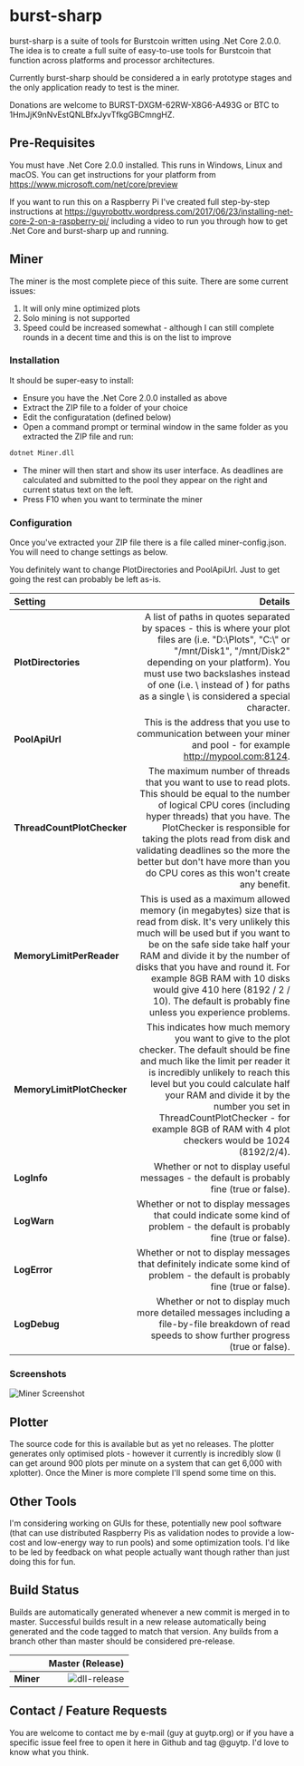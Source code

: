 ﻿# burst-sharp
burst-sharp is a suite of tools for Burstcoin written using .Net Core 2.0.0.  The idea is to create a full suite of easy-to-use tools for Burstcoin that function across platforms and processor architectures.

Currently burst-sharp should be considered a in early prototype stages and the only application ready to test is the miner.

Donations are welcome to BURST-DXGM-62RW-X8G6-A493G or BTC to 1HmJjK9nNvEstQNLBfxJyvTfkgGBCmngHZ.


## Pre-Requisites
You must have .Net Core 2.0.0 installed.  This runs in Windows, Linux and macOS.  You can get instructions for your platform from https://www.microsoft.com/net/core/preview

If you want to run this on a Raspberry Pi I've created full step-by-step instructions at https://guyrobottv.wordpress.com/2017/06/23/installing-net-core-2-on-a-raspberry-pi/ including a video to run you through how to get .Net Core and burst-sharp up and running.


## Miner
The miner is the most complete piece of this suite.  There are some current issues:

1. It will only mine optimized plots
2. Solo mining is not supported
3. Speed could be increased somewhat - although I can still complete rounds in a decent time and this is on the list to improve


### Installation
It should be super-easy to install:
* Ensure you have the .Net Core 2.0.0 installed as above
* Extract the ZIP file to a folder of your choice
* Edit the configuratation (defined below)
* Open a command prompt or terminal window in the same folder as you extracted the ZIP file and run:
```bash
dotnet Miner.dll
```
* The miner will then start and show its user interface.  As deadlines are calculated and submitted to the pool they appear on the right and current status text on the left.
* Press F10 when you want to terminate the miner


### Configuration
Once you've extracted your ZIP file there is a file called miner-config.json.  You will need to change settings as below.

You definitely want to change PlotDirectories and PoolApiUrl.  Just to get going the rest can probably be left as-is.

| Setting | Details |
|:--------|--------:|
| **PlotDirectories** | A list of paths in quotes separated by spaces - this is where your plot files are (i.e. "D:\\Plots", "C:\\" or "/mnt/Disk1", "/mnt/Disk2" depending on your platform).  You must use two backslashes instead of one (i.e. \\ instead of \) for paths as a single \ is considered a special character. |
| **PoolApiUrl** | This is the address that you use to communication between your miner and pool - for example http://mypool.com:8124. |
| **ThreadCountPlotChecker** | The maximum number of threads that you want to use to read plots.  This should be equal to the number of logical CPU cores (including hyper threads) that you have.  The PlotChecker is responsible for taking the plots read from disk and validating deadlines so the more the better but don't have more than you do CPU cores as this won't create any benefit. |
| **MemoryLimitPerReader** | This is used as a maximum allowed memory (in megabytes) size that is read from disk.  It's very unlikely this much will be used but if you want to be on the safe side take half your RAM and divide it by the number of disks that you have and round it.  For example 8GB RAM with 10 disks would give 410 here (8192 / 2 / 10).  The default is probably fine unless you experience problems. |
| **MemoryLimitPlotChecker** | This indicates how much memory you want to give to the plot checker.  The default should be fine and much like the limit per reader it is incredibly unlikely to reach this level but you could calculate half your RAM and divide it by the number you set in ThreadCountPlotChecker - for example 8GB of RAM with 4 plot checkers would be 1024 (8192/2/4). |
| **LogInfo** | Whether or not to display useful messages - the default is probably fine (true or false). |
| **LogWarn** | Whether or not to display messages that could indicate some kind of problem - the default is probably fine (true or false). |
| **LogError** | Whether or not to display messages that definitely indicate some kind of problem - the default is probably fine (true or false). |
| **LogDebug** | Whether or not to display much more detailed messages including a file-by-file breakdown of read speeds to show further progress (true or false). |


### Screenshots
![Miner Screenshot](https://image.ibb.co/jqizhk/Screenshot_from_2017_06_29_10_40_39.png)


## Plotter
The source code for this is available but as yet no releases.  The plotter generates only optimised plots - however it currently is incredibly slow (I can get around 900 plots per minute on a system that can get 6,000 with xplotter).  Once the Miner is more complete I'll spend some time on this.


## Other Tools
I'm considering working on GUIs for these, potentially new pool software (that can use distributed Raspberry Pis as validation nodes to provide a low-cost and low-energy way to run pools) and some optimization tools.  I'd like to be led by feedback on what people actually want though rather than just doing this for fun.


## Build Status
Builds are automatically generated whenever a new commit is merged in to master.  Successful builds result in a new release automatically being generated and the code tagged to match that version.  Any builds from a branch other than master should be considered pre-release.

|    | Master (Release) |
|:---|-----------------:|
|**Miner**|![dll-release](https://guytp.visualstudio.com/_apis/public/build/definitions/a4d5b068-0942-4ac6-a43a-5dd4374ff718/25/badge)|


## Contact / Feature Requests
You are welcome to contact me by e-mail (guy at guytp.org) or if you have a specific issue feel free to open it here in Github and tag @guytp.  I'd love to know what you think.
